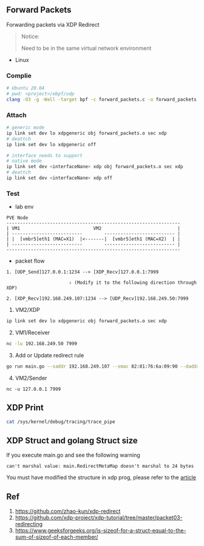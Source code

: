 ## Forward Packets

Forwarding packets via XDP Redirect

> Notice:
>
> Need to be in the same virtual network environment

- Linux

### Complie

```bash
# Ubuntu 20.04
# pwd: <project>/ebpf/udp
clang -O3 -g -Wall -target bpf -c forward_packets.c -o forward_packets.o -I/usr/include/ -I../include/
```

### Attach

```bash
# generic mode
ip link set dev lo xdpgeneric obj forward_packets.o sec xdp
# deattch
ip link set dev lo xdpgeneric off

# interface needs to support
# native mode
ip link set dev <interfaceNane> xdp obj forward_packets.o sec xdp
# deattch
ip link set dev <interfaceNane> xdp off
```

### Test

- lab env

```
PVE Node
----------------------------------------------------------------
| VM1                           VM2                            |
| --------------------------        -------------------------- |
| |  [vmbr5]eth1 (MAC=X1)  |<-------|  [vmbr5]eth1 (MAC=X2)  | |
| --------------------------        -------------------------- |
----------------------------------------------------------------
```

- packet flow

```
1. [UDP_Send]127.0.0.1:1234 --> [XDP_Recv]127.0.0.1:7999

                       ⇩ (Modify it to the following direction through XDP)

2. [XDP_Recv]192.168.249.107:1234 --> [UDP_Recv]192.168.249.50:7999
```

1. VM2/XDP

```bash
ip link set dev lo xdpgeneric obj forward_packets.o sec xdp
```

2. VM1/Receiver

```bash
nc -lu 192.168.249.50 7999
```

3. Add or Update redirect rule

```bash
go run main.go --saddr 192.168.249.107 --smac 82:81:76:6a:09:90 --daddr 192.168.249.50 --dmac 8e:d2:cd:8c:57:12
```

4. VM2/Sender

```
nc -u 127.0.0.1 7999
```

## XDP Print

```bash
cat /sys/kernel/debug/tracing/trace_pipe
```

## XDP Struct and golang Struct size

If you execute main.go and see the following warning

```
can't marshal value: main.RedirectMetaMap doesn't marshal to 24 bytes
```

You must have modified the structure in xdp prog, please refer to the [article](https://www.geeksforgeeks.org/is-sizeof-for-a-struct-equal-to-the-sum-of-sizeof-of-each-member/)

## Ref

1. https://github.com/zhao-kun/xdp-redirect
2. https://github.com/xdp-project/xdp-tutorial/tree/master/packet03-redirecting
3. https://www.geeksforgeeks.org/is-sizeof-for-a-struct-equal-to-the-sum-of-sizeof-of-each-member/

